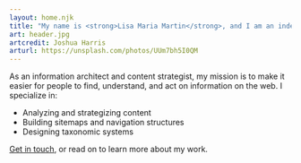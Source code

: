 ```yaml
---
layout: home.njk
title: "My name is <strong>Lisa Maria Martin</strong>, and I am an independent consultant, writer, speaker, and editor."
art: header.jpg
artcredit: Joshua Harris
arturl: https://unsplash.com/photos/UUm7bh5I0QM
---
```


As an information architect and content strategist, my mission is to make it easier for people to find, understand, and act on information on the web. I specialize in:
* Analyzing and strategizing content
* Building sitemaps and navigation structures
* Designing taxonomic systems

[Get in touch](mailto:lisa.maria.martin@gmail.com), or read on to learn more about my work.